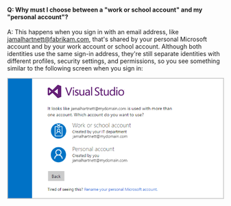#### Q:	Why must I choose between a "work or school account" and my "personal account"?

A:	This happens when you sign in with an email address, 
like jamalhartnett@fabrikam.com, that's shared by your 
personal Microsoft account and by your work account or school account. 
Although both identities use the same sign-in address, 
they're still separate identities with different profiles, 
security settings, and permissions, so you see something similar to the following screen when you sign in:

<img src="./_img/sign-in-picker.png" alt="Choose work or school account, or personal Microsoft account" style="border: 1px solid #CCCCCC">
